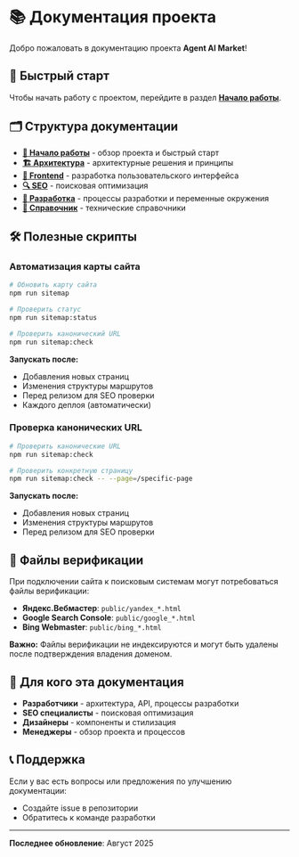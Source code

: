 # 📚 Документация проекта

Добро пожаловать в документацию проекта **Agent AI Market**!

## 🚀 Быстрый старт

Чтобы начать работу с проектом, перейдите в раздел
**[Начало работы](./getting-started/README.md)**.

## 🗂️ Структура документации

- **[🚀 Начало работы](./getting-started/)** - обзор проекта и быстрый старт
- **[🏗️ Архитектура](./architecture/)** - архитектурные решения и принципы
- **[🎨 Frontend](./frontend/)** - разработка пользовательского интерфейса
- **[🔍 SEO](./seo/)** - поисковая оптимизация
- **[🔧 Разработка](./development/)** - процессы разработки и переменные окружения
- **[📖 Справочник](./reference/)** - технические справочники

## 🛠️ Полезные скрипты

### Автоматизация карты сайта

```bash
# Обновить карту сайта
npm run sitemap

# Проверить статус
npm run sitemap:status

# Проверить канонический URL
npm run sitemap:check
```

**Запускать после:**

- Добавления новых страниц
- Изменения структуры маршрутов
- Перед релизом для SEO проверки
- Каждого деплоя (автоматически)

### Проверка канонических URL

```bash
# Проверить канонические URL
npm run sitemap:check

# Проверить конкретную страницу
npm run sitemap:check -- --page=/specific-page
```

**Запускать после:**

- Добавления новых страниц
- Изменения структуры маршрутов
- Перед релизом для SEO проверки

## 🔐 Файлы верификации

При подключении сайта к поисковым системам могут потребоваться файлы верификации:

- **Яндекс.Вебмастер**: `public/yandex_*.html`
- **Google Search Console**: `public/google_*.html`
- **Bing Webmaster**: `public/bing_*.html`

**Важно:** Файлы верификации не индексируются и могут быть удалены после
подтверждения владения доменом.

## 🎯 Для кого эта документация

- **Разработчики** - архитектура, API, процессы разработки
- **SEO специалисты** - поисковая оптимизация
- **Дизайнеры** - компоненты и стилизация
- **Менеджеры** - обзор проекта и процессов

## 📞 Поддержка

Если у вас есть вопросы или предложения по улучшению документации:

- Создайте issue в репозитории
- Обратитесь к команде разработки

---

**Последнее обновление**: Август 2025
